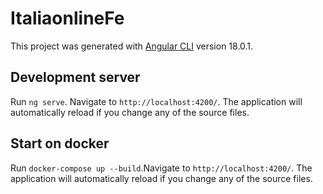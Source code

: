 # ItaliaonlineFe

This project was generated with [Angular CLI](https://github.com/angular/angular-cli) version 18.0.1.

## Development server

Run `ng serve`. Navigate to `http://localhost:4200/`. The application will automatically reload if you change any of the source files.

## Start on docker

Run `docker-compose up --build`.Navigate to `http://localhost:4200/`. The application will automatically reload if you change any of the source files.